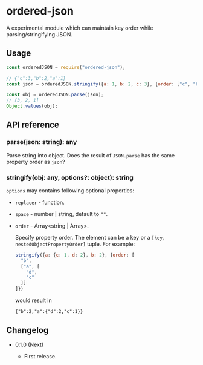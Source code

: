 ordered-json
============

A experimental module which can maintain key order while parsing/stringifying JSON.

Usage
-----
```js
const orderedJSON = require("ordered-json");

// {"c":3,"b":2,"a":1}
const json = orderedJSON.stringify({a: 1, b: 2, c: 3}, {order: ["c", "b", "a"]});

const obj = orderedJSON.parse(json);
// [3, 2, 1]
Object.values(obj);
```

API reference
-------------

### parse(json: string): any

Parse string into object. Does the result of `JSON.parse` has the same property order as `json`?

### stringify(obj: any, options?: object): string

`options` may contains following optional properties:

* `replacer` - function.
* `space` - number | string, default to `""`.

* `order` - Array<string | Array>.

  Specify property order. The element can be a key or a `[key, nestedObjectPropertyOrder]` tuple. For example:
  
  ```js
  stringify({a: {c: 1, d: 2}, b: 2}, {order: [
    "b",
    ["a", [
      "d",
      "c"
    ]]
  ]})
  ```
  would result in
  ```
  {"b":2,"a":{"d":2,"c":1}}
  ```

Changelog
---------

* 0.1.0 (Next)

    - First release.
